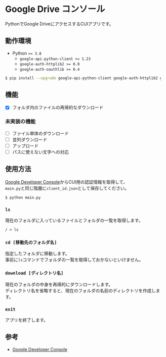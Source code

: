 # Google Drive コンソール
PythonでGoogle DriveにアクセスするCUIアプリです。

## 動作環境
- Python `>= 3.8`
  - `google-api-python-client >= 1.23`
  - `google-auth-httplib2 >= 0.0`
  - `google-auth-oauthlib >= 0.4`

```bash
$ pip install --upgrade google-api-python-client google-auth-httplib2 google-auth-oauthlib
```

## 機能
- [x] フォルダ内のファイルの再帰的なダウンロード

### 未実装の機能
- [ ] ファイル単体のダウンロード
- [ ] 並列ダウンロード
- [ ] アップロード
- [ ] パスに使えない文字への対応

## 使用方法
[Google Developer Console](https://console.developers.google.com/)からCUI用の認証情報を取得して、<br>
`main.py`と同じ階層に`client_id.json`として保存してください。

```bash
$ python main.py
```

### `ls`
現在のフォルダに入っているファイルとフォルダの一覧を取得します。

```plaintext
/ > ls
```

### `cd [移動先のフォルダ名]`
指定したフォルダに移動します。<br>
事前に`ls`コマンドでフォルダの一覧を取得しておかないといけません。

### `download [ディレクトリ名]`
現在のフォルダの中身を再帰的にダウンロードします。<br>
ディレクトリ名を省略すると、現在のフォルダの名前のディレクトリを作成します。

### `exit`
アプリを終了します。

## 参考
- [Google Developer Console](https://console.developers.google.com/)